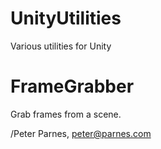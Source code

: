 # UnityUtilities
Various utilities for Unity

# FrameGrabber 
Grab frames from a scene. 

/Peter Parnes, peter@parnes.com 
